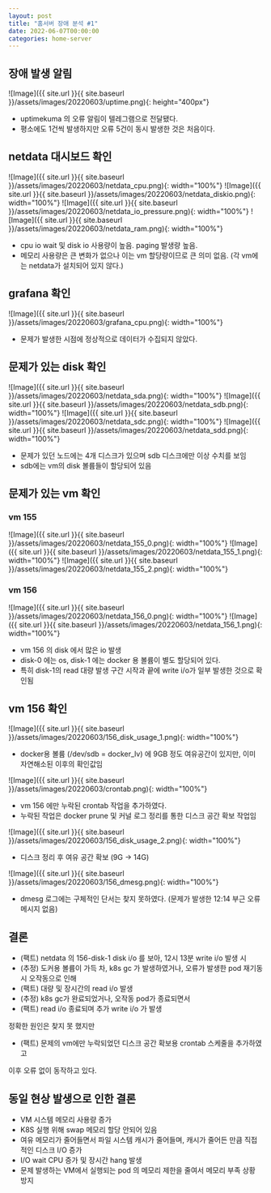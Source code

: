 ```yaml
---
layout: post
title: "홈서버 장애 분석 #1"
date: 2022-06-07T00:00:00
categories: home-server
---
```


## 장애 발생 알림

![Image]({{ site.url }}{{ site.baseurl }}/assets/images/20220603/uptime.png){: height="400px"}

- uptimekuma 의 오류 알림이 텔레그램으로 전달됐다.
- 평소에도 1건씩 발생하지만 오류 5건이 동시 발생한 것은 처음이다.

## netdata 대시보드 확인

![Image]({{ site.url }}{{ site.baseurl }}/assets/images/20220603/netdata_cpu.png){: width="100%"}
![Image]({{ site.url }}{{ site.baseurl }}/assets/images/20220603/netdata_diskio.png){: width="100%"}
![Image]({{ site.url }}{{ site.baseurl }}/assets/images/20220603/netdata_io_pressure.png){: width="100%"}
![Image]({{ site.url }}{{ site.baseurl }}/assets/images/20220603/netdata_ram.png){: width="100%"}

- cpu io wait 및 disk io 사용량이 높음. paging 발생량 높음.
- 메모리 사용량은 큰 변화가 없으나 이는 vm 할당량이므로 큰 의미 없음. (각 vm에는 netdata가 설치되어 있지 않다.)

## grafana 확인

![Image]({{ site.url }}{{ site.baseurl }}/assets/images/20220603/grafana_cpu.png){: width="100%"}

- 문제가 발생한 시점에 정상적으로 데이터가 수집되지 않았다.

## 문제가 있는 disk 확인

![Image]({{ site.url }}{{ site.baseurl }}/assets/images/20220603/netdata_sda.png){: width="100%"}
![Image]({{ site.url }}{{ site.baseurl }}/assets/images/20220603/netdata_sdb.png){: width="100%"}
![Image]({{ site.url }}{{ site.baseurl }}/assets/images/20220603/netdata_sdc.png){: width="100%"}
![Image]({{ site.url }}{{ site.baseurl }}/assets/images/20220603/netdata_sdd.png){: width="100%"}

- 문제가 있던 노드에는 4개 디스크가 있으며 sdb 디스크에만 이상 수치를 보임
- sdb에는 vm의 disk 볼륨들이 할당되어 있음

## 문제가 있는 vm 확인

### vm 155

![Image]({{ site.url }}{{ site.baseurl }}/assets/images/20220603/netdata_155_0.png){: width="100%"}
![Image]({{ site.url }}{{ site.baseurl }}/assets/images/20220603/netdata_155_1.png){: width="100%"}
![Image]({{ site.url }}{{ site.baseurl }}/assets/images/20220603/netdata_155_2.png){: width="100%"}

### vm 156

![Image]({{ site.url }}{{ site.baseurl }}/assets/images/20220603/netdata_156_0.png){: width="100%"}
![Image]({{ site.url }}{{ site.baseurl }}/assets/images/20220603/netdata_156_1.png){: width="100%"}

- vm 156 의 disk 에서 많은 io 발생
- disk-0 에는 os, disk-1 에는 docker 용 볼륨이 별도 할당되어 있다.
- 특히 disk-1의 read 대량 발생 구간 시작과 끝에 write i/o가 일부 발생한 것으로 확인됨

## vm 156 확인

![Image]({{ site.url }}{{ site.baseurl }}/assets/images/20220603/156_disk_usage_1.png){: width="100%"}

- docker용 볼륨 (/dev/sdb = docker_lv) 에 9GB 정도 여유공간이 있지만, 이미 자연해소된 이후의 확인값임

![Image]({{ site.url }}{{ site.baseurl }}/assets/images/20220603/crontab.png){: width="100%"}

- vm 156 에만 누락된 crontab 작업을 추가하였다.
- 누락된 작업은 docker prune 및 커널 로그 정리를 통한 디스크 공간 확보 작업임

![Image]({{ site.url }}{{ site.baseurl }}/assets/images/20220603/156_disk_usage_2.png){: width="100%"}

- 디스크 정리 후 여유 공간 확보 (9G -> 14G)

![Image]({{ site.url }}{{ site.baseurl }}/assets/images/20220603/156_dmesg.png){: width="100%"}

- dmesg 로그에는 구체적인 단서는 찾지 못하였다. (문제가 발생한 12:14 부근 오류 메시지 없음)

## 결론

- (팩트) netdata 의 156-disk-1 disk i/o 를 보아, 12시 13분 write i/o 발생 시
- (추정) 도커용 볼륨이 가득 차, k8s gc 가 발생하였거나, 오류가 발생한 pod 재기동 시 오작동으로 인해
- (팩트) 대량 및 장시간의 read i/o 발생
- (추정) k8s gc가 완료되었거나, 오작동 pod가 종료되면서
- (팩트) read i/o 종료되며 추가 write i/o 가 발생

정확한 원인은 찾지 못 했지만

- (팩트) 문제의 vm에만 누락되었던 디스크 공간 확보용 crontab 스케줄을 추가하였고

이후 오류 없이 동작하고 있다.

## 동일 현상 발생으로 인한 결론

- VM 시스템 메모리 사용량 증가
- K8S 실행 위해 swap 메모리 할당 안되어 있음
- 여유 메모리가 줄어들면서 파일 시스템 캐시가 줄어들며, 캐시가 줄어든 만큼 직접적인 디스크 I/O 증가
- I/O wait CPU 증가 및 장시간 hang 발생
- 문제 발생하는 VM에서 실행되는 pod 의 메모리 제한을 줄여서 메모리 부족 상황 방지
